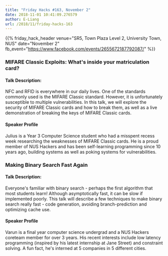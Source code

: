 ```yaml
---
title: "Friday Hacks #163, November 2"
date: 2018-11-01 10:41:09.276579
author: E-Liang
url: /2018/11/friday-hacks-163
---
```


{{% friday_hack_header
    venue="SR5, Town Plaza Level 2, University Town, NUS"
    date="November 2"
    fb_event="https://www.facebook.com/events/2655672187792087/" %}}


### MIFARE Classic Exploits: What's inside your matriculation card?

#### Talk Description:

NFC and RFID is everywhere in our daily lives. One of the standards commonly used is the MIFARE Classic standard. However, it is unfortunately susceptible to multiple vulnerabilities. In this talk, we will explore the security of MIFARE Classic cards and how to break them, as well as a live demonstration of breaking the keys of MIFARE Classic cards.

#### Speaker Profile

Julius is a Year 3 Computer Science student who had a misspent recess week researching the weaknesses of MIFARE Classic cards. He is a proud member of NUS Hackers and has been self-learning programming since 10 years ago, building systems as well as poking systems for vulnerabilities.


### Making Binary Search Fast Again

#### Talk Description:

Everyone's familiar with binary search - perhaps the first algorithm that most students learn! Although asymptotically fast, it can be slow if implemented poorly. This talk will describe a few techniques to make binary search really fast - code generation, avoiding branch-prediction and optimizing cache use.

#### Speaker Profile

Varun is a final year computer science undergrad and a NUS Hackers coreteam member for over 3 years. His recent interests include low latency programming (inspired by his latest internship at Jane Street) and constraint solving. A fun fact, he's interned at 5 companies in 5 different cities.

